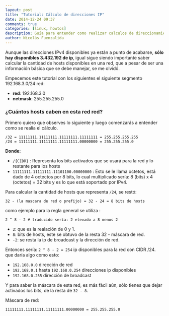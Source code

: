 ```yaml
---
layout: post
title: "Tutorial: Cálculo de direcciones IP"
date: 2014-12-24 09:37
comments: true
categories: [linux, howtos]
description: Guía para entender como realizar calculos de direccionamiento IP
author: Nicolás Fuenzalida
---
```


Aunque las direcciones IPv4 disponibles ya están a punto de acabarse, **sólo hay disponibles 3.432.192 de ip**, igual sigue siendo importante saber calcular la cantidad de hosts disponibles en una red, que a pesar de ser una información básica que se debe manejar, se me olvidó.

Empecemos este tutorial con los siguientes el siguiente segmento 192.168.3.0/24 red:

* **red**: 192.168.3.0
* **netmask**: 255.255.255.0

### ¿Cuántos hosts caben en esta red red?

Primero quiero que observes lo siguiente y luego comenzarás a entender como se realia el cálculo.

```
/32 = 11111111.11111111.11111111.11111111 = 255.255.255.255
/24 = 11111111.11111111.11111111.00000000 = 255.255.255.0
```


**Donde:**

 - ```/{CIDR}``` : Representa los bits activados que se usará para la red y lo restante para los hosts
 - ```11111111.11111111.11101100.00000000``` : Esto se le llama octetos, está dado de 4 octectos por 8 bits, lo cual multiplicado sería: 8 (bits) x 4 (octetos) = 32 bits y es lo que está soportado por IPv4.

Para calcular la cantidad de hosts que representa ```/24```, se restó:

```
32 - (la mascara de red o prefijo) = 32 - 24 = 8 bits de hosts
```

como ejemplo para la regla general se utiliza :

```
2 ^ 8 - 2 # traducido sería: 2 elevado a 8 menos 2
```

 - ```2```: que es la realación de 0 y 1.
 - ```8```: bits de hosts, este se obtuvo de la resta 32 - máscara de red.
 - ```-2```: se resta la ip de broadcast y la dirección de red.

Entonces sería: ```2 ^ 8 - 2 = 254``` ip disponibles para la red con CIDR /24. que daría algo como esto:

- ```192.168.0.0``` dirección de red
- ```192.168.0.1``` hasta ```192.168.0.254``` direcciones ip disponibles
- ```192.168.0.255``` dirección de broadcast

Y para saber la máscara de esta red, es más fácil aún, sólo tienes que dejar activados los bits, de la resta de ```32 - 8```.

Máscara de red:
```
11111111.11111111.11111111.00000000 = 255.255.255.0
```

